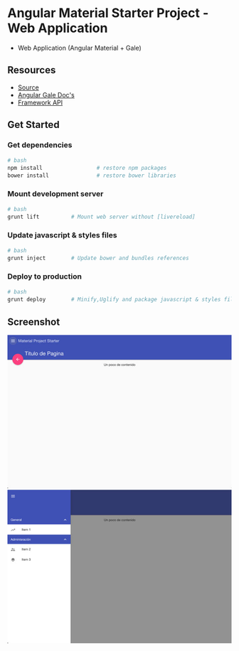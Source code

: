 # Angular Material Starter Project - Web Application

- Web Application (Angular Material + Gale)

## Resources 

- [Source](https://github.com/dmunozgaete/angular-gale-starter-material)
- [Angular Gale Doc's](http://angular-gale.azurewebsites.net/)
- [Framework API](http://gale.azurewebsites.net/)

## Get Started

### Get dependencies

```sh
# bash
npm install					# restore npm packages
bower install				# restore bower libraries
```

### Mount development server

```sh
# bash
grunt lift			# Mount web server without [livereload]
```

### Update javascript & styles files 

```sh
# bash
grunt inject		# Update bower and bundles references
```

### Deploy to production

```sh
# bash
grunt deploy		# Minify,Uglify and package javascript & styles files
```

## Screenshot

![](./screenshots/ss-1.jpg)
![](./screenshots/ss-2.jpg)